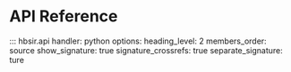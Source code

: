 # API Reference

::: hbsir.api
    handler: python
    options:
        heading_level: 2
        members_order: source
        show_signature: true
        signature_crossrefs: true
        separate_signature: ture
